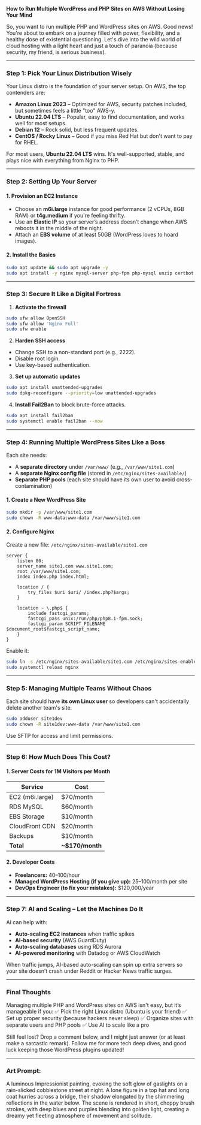 **How to Run Multiple WordPress and PHP Sites on AWS Without Losing Your Mind**

So, you want to run multiple PHP and WordPress sites on AWS. Good news! You're about to embark on a journey filled with power, flexibility, and a healthy dose of existential questioning. Let's dive into the wild world of cloud hosting with a light heart and just a touch of paranoia (because security, my friend, is serious business).

---

### **Step 1: Pick Your Linux Distribution Wisely**

Your Linux distro is the foundation of your server setup. On AWS, the top contenders are:

- **Amazon Linux 2023** – Optimized for AWS, security patches included, but sometimes feels a little "too" AWS-y.
- **Ubuntu 22.04 LTS** – Popular, easy to find documentation, and works well for most setups.
- **Debian 12** – Rock solid, but less frequent updates.
- **CentOS / Rocky Linux** – Good if you miss Red Hat but don't want to pay for RHEL.

For most users, **Ubuntu 22.04 LTS** wins. It's well-supported, stable, and plays nice with everything from Nginx to PHP.

---

### **Step 2: Setting Up Your Server**

#### **1. Provision an EC2 Instance**
- Choose an **m6i.large** instance for good performance (2 vCPUs, 8GB RAM) or **t4g.medium** if you're feeling thrifty.
- Use an **Elastic IP** so your server’s address doesn’t change when AWS reboots it in the middle of the night.
- Attach an **EBS volume** of at least 50GB (WordPress loves to hoard images).

#### **2. Install the Basics**
```bash
sudo apt update && sudo apt upgrade -y
sudo apt install -y nginx mysql-server php-fpm php-mysql unzip certbot python3-certbot-nginx
```

---

### **Step 3: Secure It Like a Digital Fortress**

1. **Activate the firewall**
```bash
sudo ufw allow OpenSSH
sudo ufw allow 'Nginx Full'
sudo ufw enable
```

2. **Harden SSH access**
- Change SSH to a non-standard port (e.g., 2222).
- Disable root login.
- Use key-based authentication.

3. **Set up automatic updates**
```bash
sudo apt install unattended-upgrades
sudo dpkg-reconfigure --priority=low unattended-upgrades
```

4. **Install Fail2Ban** to block brute-force attacks.
```bash
sudo apt install fail2ban
sudo systemctl enable fail2ban --now
```

---

### **Step 4: Running Multiple WordPress Sites Like a Boss**

Each site needs:
- A **separate directory** under `/var/www/` (e.g., `/var/www/site1.com`)
- A **separate Nginx config file** (stored in `/etc/nginx/sites-available/`)
- **Separate PHP pools** (each site should have its own user to avoid cross-contamination)

#### **1. Create a New WordPress Site**
```bash
sudo mkdir -p /var/www/site1.com
sudo chown -R www-data:www-data /var/www/site1.com
```

#### **2. Configure Nginx**
Create a new file: `/etc/nginx/sites-available/site1.com`
```nginx
server {
    listen 80;
    server_name site1.com www.site1.com;
    root /var/www/site1.com;
    index index.php index.html;
    
    location / {
        try_files $uri $uri/ /index.php?$args;
    }

    location ~ \.php$ {
        include fastcgi_params;
        fastcgi_pass unix:/run/php/php8.1-fpm.sock;
        fastcgi_param SCRIPT_FILENAME $document_root$fastcgi_script_name;
    }
}
```
Enable it:
```bash
sudo ln -s /etc/nginx/sites-available/site1.com /etc/nginx/sites-enabled/
sudo systemctl reload nginx
```

---

### **Step 5: Managing Multiple Teams Without Chaos**

Each site should have **its own Linux user** so developers can't accidentally delete another team's site.
```bash
sudo adduser site1dev
sudo chown -R site1dev:www-data /var/www/site1.com
```
Use SFTP for access and limit permissions.

---

### **Step 6: How Much Does This Cost?**

#### **1. Server Costs for 1M Visitors per Month**
| Service | Cost |
|---------|------|
| EC2 (m6i.large) | $70/month |
| RDS MySQL | $60/month |
| EBS Storage | $10/month |
| CloudFront CDN | $20/month |
| Backups | $10/month |
| **Total** | **~$170/month** |

#### **2. Developer Costs**
- **Freelancers:** $40–$100/hour
- **Managed WordPress Hosting (if you give up):** $25–$100/month per site
- **DevOps Engineer (to fix your mistakes):** $120,000/year

---

### **Step 7: AI and Scaling – Let the Machines Do It**

AI can help with:
- **Auto-scaling EC2 instances** when traffic spikes
- **AI-based security** (AWS GuardDuty)
- **Auto-scaling databases** using RDS Aurora
- **AI-powered monitoring** with Datadog or AWS CloudWatch

When traffic jumps, AI-based auto-scaling can spin up extra servers so your site doesn’t crash under Reddit or Hacker News traffic surges.

---

### **Final Thoughts**

Managing multiple PHP and WordPress sites on AWS isn't easy, but it’s manageable if you:
✅ Pick the right Linux distro (Ubuntu is your friend)
✅ Set up proper security (because hackers never sleep)
✅ Organize sites with separate users and PHP pools
✅ Use AI to scale like a pro

Still feel lost? Drop a comment below, and I might just answer (or at least make a sarcastic remark). Follow me for more tech deep dives, and good luck keeping those WordPress plugins updated!

---

### **Art Prompt:**

A luminous Impressionist painting, evoking the soft glow of gaslights on a rain-slicked cobblestone street at night. A lone figure in a top hat and long coat hurries across a bridge, their shadow elongated by the shimmering reflections in the water below. The scene is rendered in short, choppy brush strokes, with deep blues and purples blending into golden light, creating a dreamy yet fleeting atmosphere of movement and solitude.


